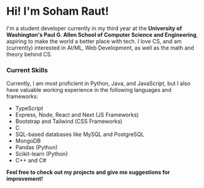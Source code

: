 # Hi! I'm Soham Raut!
I'm a student developer currently in my third year at the **University of Washington's Paul G. Allen School of Computer Science and Engineering**, aspiring to make the world a better place with tech.
I love CS, and am (currently) interested in AI/ML, Web Development, as well as the math and theory behind CS.

### Current Skills
Currently, I am most proficient in Python, Java, and JavaScript, but I also have valuable working experience in the following languages and frameworks:
- TypeScript
- Express, Node, React and Next (JS Frameworks)
- Bootstrap and Tailwind (CSS Frameworks)
- C
- SQL-based databases like MySQL and PostgreSQL
- MongoDB
- Pandas (Python)
- Scikit-learn (Python)
- C++ and C#

**Feel free to check out my projects and give me suggestions for improvement!**
